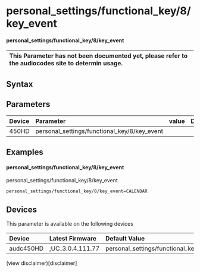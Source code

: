 ﻿---
description: personal_settings/functional_key/8/key_event
search: false
---

# personal_settings/functional_key/8/key_event

#### personal_settings/functional_key/8/key_event


| This Parameter has not been documented yet, please refer to the audiocodes site to determin usage.  | 
| :--- |

## Syntax

## Parameters
|Device|Parameter|value|Description|
|:---|:---|:---|:---|
| 450HD | personal_settings/functional_key/8/key_event |  |  |

## Examples
#### personal_settings/functional_key/8/key_event

personal_settings/functional_key/8/key_event

```
personal_settings/functional_key/8/key_event=CALENDAR
```

## Devices
This parameter is available on the following devices

| Device | Latest Firmware | Default Value |
|:---|:---|:---|
| audc450HD | ;UC_3.0.4.111.77 | personal_settings/functional_key/8/key_event=CALENDAR 

(view disclaimer)[disclaimer]
